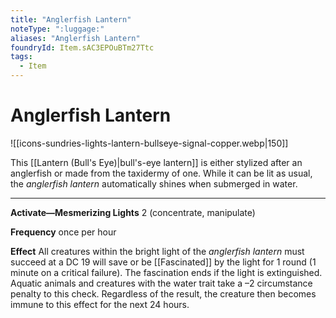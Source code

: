 ```yaml
---
title: "Anglerfish Lantern"
noteType: ":luggage:"
aliases: "Anglerfish Lantern"
foundryId: Item.sAC3EPOuBTm27Ttc
tags:
  - Item
---
```


# Anglerfish Lantern
![[icons-sundries-lights-lantern-bullseye-signal-copper.webp|150]]

This [[Lantern (Bull's Eye)|bull's-eye lantern]] is either stylized after an anglerfish or made from the taxidermy of one. While it can be lit as usual, the _anglerfish lantern_ automatically shines when submerged in water.

* * *

**Activate—Mesmerizing Lights** 2 (concentrate, manipulate)

**Frequency** once per hour

**Effect** All creatures within the bright light of the _anglerfish lantern_ must succeed at a DC 19 will save or be [[Fascinated]] by the light for 1 round (1 minute on a critical failure). The fascination ends if the light is extinguished. Aquatic animals and creatures with the water trait take a –2 circumstance penalty to this check. Regardless of the result, the creature then becomes immune to this effect for the next 24 hours.
